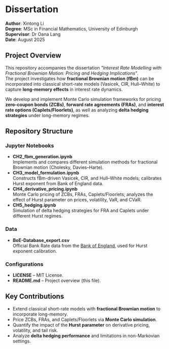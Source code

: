 # Dissertation

**Author**: Xintong Li  
**Degree**: MSc in Financial Mathematics, University of Edinburgh  
**Supervisor**: Dr Oana Lang  
**Date**: August 2025

## Project Overview

This repository accompanies the dissertation *"Interest Rate Modelling with Fractional Brownian Motion: Pricing and Hedging Implications"*.  
The project investigates how **fractional Brownian motion (fBm)** can be incorporated into classical short-rate models (Vasicek, CIR, Hull–White) to capture **long-memory effects** in interest rate dynamics.  

We develop and implement Monte Carlo simulation frameworks for pricing **zero-coupon bonds (ZCBs)**, **forward rate agreements (FRAs)**, and **interest rate options (Caplets/Floorlets)**, as well as analyzing **delta hedging strategies** under long-memory regimes.  

## Repository Structure

### Jupyter Notebooks
- **CH2_fbm_generation.ipynb**  
  Implements and compares different simulation methods for fractional Brownian motion (Cholesky, Davies–Harte).  
- **CH3_model_formulation.ipynb**  
  Constructs fBm-driven Vasicek, CIR, and Hull–White models; calibrates Hurst exponent from Bank of England data.  
- **CH4_derivative_pricing.ipynb**  
  Monte Carlo pricing of ZCBs, FRAs, Caplets/Floorlets; analyzes the effect of Hurst parameter on prices, volatility, VaR, and CVaR.  
- **CH5_hedging.ipynb**  
  Simulation of delta hedging strategies for FRA and Caplets under different Hurst regimes.  

### Data
- **BoE-Database_export.csv**  
  Official Bank Rate data from the [Bank of England](https://www.bankofengland.co.uk/monetary-policy/the-interest-rate-bank-rate), used for Hurst exponent calibration. 

### Configurations
- **LICENSE** – MIT License.  
- **README.md** – Project overview (this file). 

## Key Contributions
- Extend classical short-rate models with **fractional Brownian motion** to incorporate long-memory.    
- Price ZCBs, FRAs, and Caplets/Floorlets via **Monte Carlo simulation**.  
- Quantify the impact of the **Hurst parameter** on derivative pricing, volatility, and tail risk.  
- Analyze **delta hedging performance** and limitations in non-Markovian settings.  